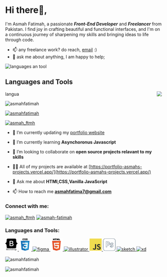 # Hi there👋,
I'm Asmah Fatimah, a passionate ***Front-End Developer*** and ***Freelancer*** from Pakistan. I find joy in crafting beautiful and functional interfaces, and I'm on a continuous journey of sharpening my skills and bringing ideas to life through code.

* 📫 any freelance work? do reach,  [email](asmahfatima7@gmail.com) :)
* 💬 ask me about anything, I am happy to help;

 ![languages an tool](https://usagif.com/wp-content/uploads/gif-funny-work-32.gif) 
## Languages and Tools 

<p align="left"> <img style="float: right;" src="https://usagif.com/wp-content/uploads/gif-funny-work-32.gif"> langua</p>


<p align="left"> <img src="https://komarev.com/ghpvc/?username=asmahfatimah&label=Profile%20views&color=0e75b6&style=flat" alt="asmahfatimah" /> </p>

<p align="left"> <a href="https://github.com/ryo-ma/github-profile-trophy"><img src="https://github-profile-trophy.vercel.app/?username=asmahfatimah" alt="asmahfatimah" /></a> </p>

<p align="left"> <a href="https://twitter.com/asmah_ftmh" target="blank"><img src="https://img.shields.io/twitter/follow/asmah_ftmh?logo=twitter&style=for-the-badge" alt="asmah_ftmh" /></a> </p>

- 🔭 I’m currently updating my [portfolio website](https://portfolio-asmahs-projects.vercel.app/)

- 🌱 I’m currently learning **Asynchoronus Javascript**

- 👯 I’m looking to collaborate on **open source projects relavant to my skills**

- 👨‍💻 All of my projects are available at [https://portfolio-asmahs-projects.vercel.app/](https://portfolio-asmahs-projects.vercel.app/)

- 💬 Ask me about **HTMl,CSS,Vanilla JavaScript**

- 📫 How to reach me **asmahfatima7@gmail.com**

<h3 align="left">Connect with me:</h3>
<p align="left">
<a href="https://twitter.com/asmah_ftmh" target="blank"><img align="center" src="https://raw.githubusercontent.com/rahuldkjain/github-profile-readme-generator/master/src/images/icons/Social/twitter.svg" alt="asmah_ftmh" height="30" width="40" /></a>
<a href="https://linkedin.com/in/asmah-fatimah" target="blank"><img align="center" src="https://raw.githubusercontent.com/rahuldkjain/github-profile-readme-generator/master/src/images/icons/Social/linked-in-alt.svg" alt="asmah-fatimah" height="30" width="40" /></a>
</p>

<h3 align="left">Languages and Tools:</h3>
<p align="left"> <a href="https://getbootstrap.com" target="_blank" rel="noreferrer"> <img src="https://raw.githubusercontent.com/devicons/devicon/master/icons/bootstrap/bootstrap-plain-wordmark.svg" alt="bootstrap" width="40" height="40"/> </a> <a href="https://www.w3schools.com/css/" target="_blank" rel="noreferrer"> <img src="https://raw.githubusercontent.com/devicons/devicon/master/icons/css3/css3-original-wordmark.svg" alt="css3" width="40" height="40"/> </a> <a href="https://www.figma.com/" target="_blank" rel="noreferrer"> <img src="https://www.vectorlogo.zone/logos/figma/figma-icon.svg" alt="figma" width="40" height="40"/> </a> <a href="https://www.w3.org/html/" target="_blank" rel="noreferrer"> <img src="https://raw.githubusercontent.com/devicons/devicon/master/icons/html5/html5-original-wordmark.svg" alt="html5" width="40" height="40"/> </a> <a href="https://www.adobe.com/in/products/illustrator.html" target="_blank" rel="noreferrer"> <img src="https://www.vectorlogo.zone/logos/adobe_illustrator/adobe_illustrator-icon.svg" alt="illustrator" width="40" height="40"/> </a> <a href="https://developer.mozilla.org/en-US/docs/Web/JavaScript" target="_blank" rel="noreferrer"> <img src="https://raw.githubusercontent.com/devicons/devicon/master/icons/javascript/javascript-original.svg" alt="javascript" width="40" height="40"/> </a> <a href="https://www.photoshop.com/en" target="_blank" rel="noreferrer"> <img src="https://raw.githubusercontent.com/devicons/devicon/master/icons/photoshop/photoshop-line.svg" alt="photoshop" width="40" height="40"/> </a> <a href="https://www.sketch.com/" target="_blank" rel="noreferrer"> <img src="https://www.vectorlogo.zone/logos/sketchapp/sketchapp-icon.svg" alt="sketch" width="40" height="40"/> </a> <a href="https://www.adobe.com/products/xd.html" target="_blank" rel="noreferrer"> <img src="https://cdn.worldvectorlogo.com/logos/adobe-xd.svg" alt="xd" width="40" height="40"/> </a> </p>

<p><img align="center" src="https://github-readme-stats.vercel.app/api/top-langs?username=asmahfatimah&show_icons=true&locale=en&layout=compact" alt="asmahfatimah" /></p>

<p><img align="center" src="https://github-readme-streak-stats.herokuapp.com/?user=asmahfatimah&" alt="asmahfatimah" /></p>

